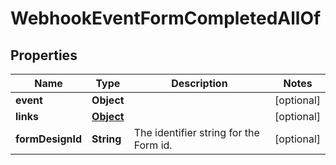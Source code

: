 

# WebhookEventFormCompletedAllOf


## Properties

| Name | Type | Description | Notes |
|------------ | ------------- | ------------- | -------------|
|**event** | **Object** |  |  [optional] |
|**links** | [**Object**](Object.md) |  |  [optional] |
|**formDesignId** | **String** | The identifier string for the Form id. |  [optional] |



